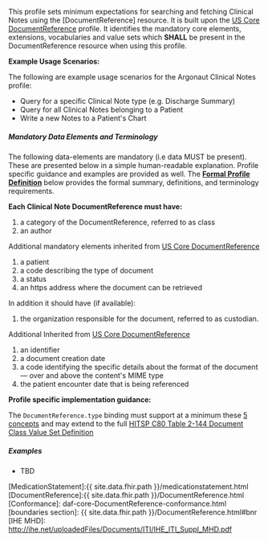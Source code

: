 

This profile sets minimum expectations for searching and fetching Clinical Notes using the [DocumentReference] resource. It is built upon the [US Core DocumentReference] profile. It identifies the mandatory core elements, extensions, vocabularies and value sets which **SHALL** be present in the DocumentReference resource when using this profile.

**Example Usage Scenarios:**

The following are example usage scenarios for the Argonaut Clinical Notes profile:

-   Query for a specific Clinical Note type (e.g. Discharge Summary)
-   Query for all Clinical Notes belonging to a Patient
-   Write a new Notes to a Patient's Chart

##### Mandatory Data Elements and Terminology

The following data-elements are mandatory (i.e data MUST be present). These are presented below in a simple human-readable explanation. Profile specific guidance and examples are provided as well. The [**Formal Profile Definition**](#profile) below provides the  formal summary, definitions, and  terminology requirements.  

**Each Clinical Note DocumentReference must have:**

1.  a category of the DocumentReference, referred to as class
1.  an author

Additional mandatory elements inherited from [US Core DocumentReference]

1.  a patient
1.  a code describing the type of document
1.  a status
1.  an https address where the document can be retrieved

In addition it should have (if available):

1.  the organization responsible for the document, referred to as custodian. 

Additional Inherited from [US Core DocumentReference]

1.  an identifier
1.  a document creation date
1.  a code identifying the specific details about the format of the document — over and above the content's MIME type
1.  the patient encounter date that is being referenced


**Profile specific implementation guidance:**

The `DocumentReference.type` binding must support at a minimum these [5 concepts](ValueSet-dr-type.html) and may extend to the full  [HITSP C80 Table 2-144 Document Class Value Set Definition](http://build.fhir.org/valueset-c80-doc-typecodes.html)


##### Examples

- TBD

[US Core DocumentReference]: http://build.fhir.org/ig/HL7/US-Core/StructureDefinition-us-core-documentreference.html
[MedicationStatement]:{{ site.data.fhir.path }}/medicationstatement.html
[DocumentReference]:{{ site.data.fhir.path }}/DocumentReference.html
 [Conformance]: daf-core-DocumentReference-conformance.html
 [boundaries section]: {{ site.data.fhir.path }}/DocumentReference.html#bnr
 [IHE MHD]: http://ihe.net/uploadedFiles/Documents/ITI/IHE_ITI_Suppl_MHD.pdf

 